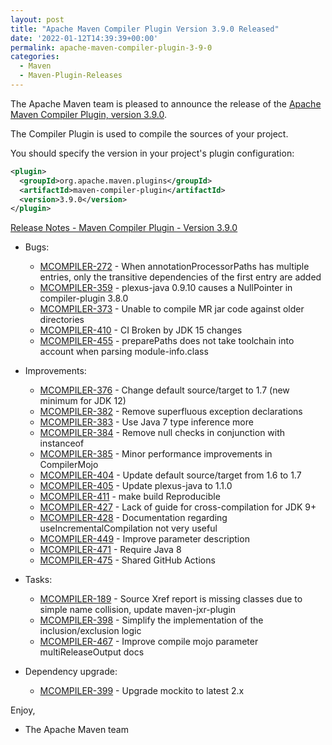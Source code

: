 ```yaml
---
layout: post
title: "Apache Maven Compiler Plugin Version 3.9.0 Released"
date: '2022-01-12T14:39:39+00:00'
permalink: apache-maven-compiler-plugin-3-9-0
categories:
  - Maven
  - Maven-Plugin-Releases
---
```

The Apache Maven team is pleased to announce the release of the
[Apache Maven Compiler Plugin, version 3.9.0](https://maven.apache.org/plugins/maven-compiler-plugin/).

The Compiler Plugin is used to compile the sources of your project.

You should specify the version in your project's plugin configuration:

```xml
<plugin>
  <groupId>org.apache.maven.plugins</groupId>
  <artifactId>maven-compiler-plugin</artifactId>
  <version>3.9.0</version>
</plugin>
```

<!-- more -->

[Release Notes - Maven Compiler Plugin - Version 3.9.0](https://issues.apache.org/jira/secure/ReleaseNote.jspa?projectId=12317225&version=12345214)


* Bugs:

    * [MCOMPILER-272](https://issues.apache.org/jira/browse/MCOMPILER-272) - When annotationProcessorPaths has multiple entries, only the transitive dependencies of the first entry are added
    * [MCOMPILER-359](https://issues.apache.org/jira/browse/MCOMPILER-359) - plexus-java 0.9.10 causes a NullPointer in compiler-plugin 3.8.0
    * [MCOMPILER-373](https://issues.apache.org/jira/browse/MCOMPILER-373) - Unable to compile MR jar code against older directories
    * [MCOMPILER-410](https://issues.apache.org/jira/browse/MCOMPILER-410) - CI Broken by JDK 15 changes
    * [MCOMPILER-455](https://issues.apache.org/jira/browse/MCOMPILER-455) - preparePaths does not take toolchain into account when parsing module-info.class

* Improvements:

    * [MCOMPILER-376](https://issues.apache.org/jira/browse/MCOMPILER-376) - Change default source/target to 1.7 (new minimum for JDK 12)
    * [MCOMPILER-382](https://issues.apache.org/jira/browse/MCOMPILER-382) - Remove superfluous exception declarations
    * [MCOMPILER-383](https://issues.apache.org/jira/browse/MCOMPILER-383) - Use Java 7 type inference more
    * [MCOMPILER-384](https://issues.apache.org/jira/browse/MCOMPILER-384) - Remove null checks in conjunction with instanceof
    * [MCOMPILER-385](https://issues.apache.org/jira/browse/MCOMPILER-385) - Minor performance improvements in CompilerMojo
    * [MCOMPILER-404](https://issues.apache.org/jira/browse/MCOMPILER-404) - Update default source/target from 1.6 to 1.7
    * [MCOMPILER-405](https://issues.apache.org/jira/browse/MCOMPILER-405) - Update plexus-java to 1.1.0
    * [MCOMPILER-411](https://issues.apache.org/jira/browse/MCOMPILER-411) - make build Reproducible
    * [MCOMPILER-427](https://issues.apache.org/jira/browse/MCOMPILER-427) - Lack of guide for cross-compilation for JDK 9+
    * [MCOMPILER-428](https://issues.apache.org/jira/browse/MCOMPILER-428) - Documentation regarding useIncrementalCompilation not very useful
    * [MCOMPILER-449](https://issues.apache.org/jira/browse/MCOMPILER-449) - Improve <jdkToolchain> parameter description
    * [MCOMPILER-471](https://issues.apache.org/jira/browse/MCOMPILER-471) - Require Java 8
    * [MCOMPILER-475](https://issues.apache.org/jira/browse/MCOMPILER-475) - Shared GitHub Actions

* Tasks:

    * [MCOMPILER-189](https://issues.apache.org/jira/browse/MCOMPILER-189) - Source Xref report is missing classes due to simple name collision, update maven-jxr-plugin
    * [MCOMPILER-398](https://issues.apache.org/jira/browse/MCOMPILER-398) - Simplify the implementation of the inclusion/exclusion logic
    * [MCOMPILER-467](https://issues.apache.org/jira/browse/MCOMPILER-467) - Improve compile mojo parameter multiReleaseOutput docs

* Dependency upgrade:

    * [MCOMPILER-399](https://issues.apache.org/jira/browse/MCOMPILER-399) - Upgrade mockito to latest 2.x


Enjoy,

- The Apache Maven team
